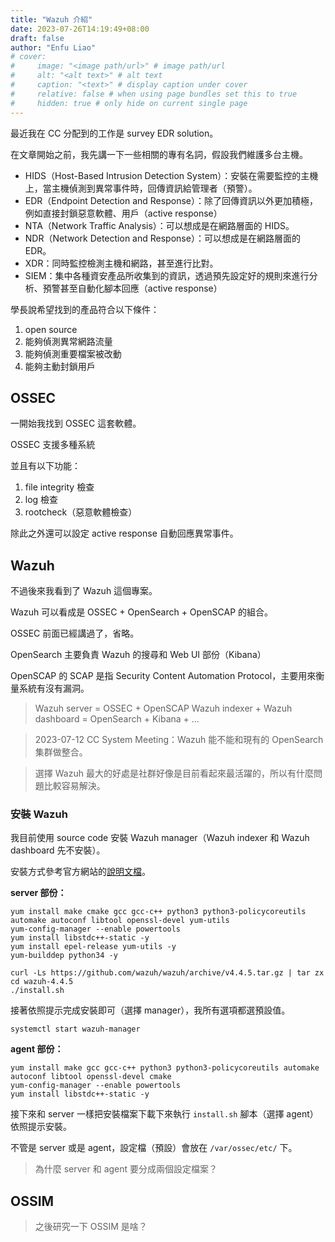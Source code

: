 ```yaml
---
title: "Wazuh 介紹"
date: 2023-07-26T14:19:49+08:00
draft: false
author: "Enfu Liao"
# cover:
#     image: "<image path/url>" # image path/url
#     alt: "<alt text>" # alt text
#     caption: "<text>" # display caption under cover
#     relative: false # when using page bundles set this to true
#     hidden: true # only hide on current single page
---
```


最近我在 CC 分配到的工作是 survey EDR solution。

在文章開始之前，我先講一下一些相關的專有名詞，假設我們維護多台主機。

* HIDS（Host-Based Intrusion Detection System）：安裝在需要監控的主機上，當主機偵測到異常事件時，回傳資訊給管理者（預警）。
* EDR（Endpoint Detection and Response）：除了回傳資訊以外更加積極，例如直接封鎖惡意軟體、用戶（active response）
* NTA（Network Traffic Analysis）：可以想成是在網路層面的 HIDS。
* NDR（Network Detection and Response）：可以想成是在網路層面的 EDR。
* XDR：同時監控檢測主機和網路，甚至進行比對。
* SIEM：集中各種資安產品所收集到的資訊，透過預先設定好的規則來進行分析、預警甚至自動化腳本回應（active response）

學長說希望找到的產品符合以下條件：
1. open source
2. 能夠偵測異常網路流量
3. 能夠偵測重要檔案被改動
4. 能夠主動封鎖用戶

## OSSEC

一開始我找到 OSSEC 這套軟體。

OSSEC 支援多種系統

並且有以下功能：
1. file integrity 檢查
2. log 檢查
3. rootcheck（惡意軟體檢查）

除此之外還可以設定 active response 自動回應異常事件。

## Wazuh

不過後來我看到了 Wazuh 這個專案。

Wazuh 可以看成是 OSSEC + OpenSearch + OpenSCAP 的組合。

OSSEC 前面已經講過了，省略。

OpenSearch 主要負責 Wazuh 的搜尋和 Web UI 部份（Kibana）

OpenSCAP 的 SCAP 是指 Security Content Automation Protocol，主要用來衡量系統有沒有漏洞。

> Wazuh server = OSSEC + OpenSCAP
> Wazuh indexer + Wazuh dashboard = OpenSearch + Kibana + ...

> 2023-07-12 CC System Meeting：Wazuh 能不能和現有的 OpenSearch 集群做整合。

> 選擇 Wazuh 最大的好處是社群好像是目前看起來最活躍的，所以有什麼問題比較容易解決。

### 安裝 Wazuh
我目前使用 source code 安裝 Wazuh manager（Wazuh indexer 和 Wazuh dashboard 先不安裝）。

安裝方式參考官方網站的[說明文檔](https://documentation.wazuh.com/current/deployment-options/wazuh-from-sources/index.html)。

**server 部份：**
```
yum install make cmake gcc gcc-c++ python3 python3-policycoreutils automake autoconf libtool openssl-devel yum-utils
yum-config-manager --enable powertools
yum install libstdc++-static -y
yum install epel-release yum-utils -y
yum-builddep python34 -y
```

```
curl -Ls https://github.com/wazuh/wazuh/archive/v4.4.5.tar.gz | tar zx
cd wazuh-4.4.5
./install.sh
```

接著依照提示完成安裝即可（選擇 manager），我所有選項都選預設值。

```
systemctl start wazuh-manager
```

**agent 部份：**
```
yum install make gcc gcc-c++ python3 python3-policycoreutils automake autoconf libtool openssl-devel cmake
yum-config-manager --enable powertools
yum install libstdc++-static -y
```

接下來和 server 一樣把安裝檔案下載下來執行 `install.sh` 腳本（選擇 agent）依照提示安裝。


不管是 server 或是 agent，設定檔（預設）會放在 `/var/ossec/etc/` 下。
> 為什麼 server 和 agent 要分成兩個設定檔案？


## OSSIM
> 之後研究一下 OSSIM 是啥？